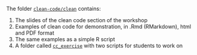 The folder [`clean-code/clean`](https://github.com/RISE-UNIBAS/clean-code/tree/master/clean) contains:
1. The slides of the clean code section of the workshop
2. Examples of clean code for demonstration, in .Rmd (RMarkdown), html and PDF format
3. The same examples as a simple R script
4. A folder called [`cc_exercise`](https://github.com/RISE-UNIBAS/clean-code/tree/main/clean/cc_exercise) with two scripts for students to work on
